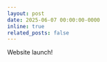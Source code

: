 ```yaml
---
layout: post
date: 2025-06-07 00:00:00-0000
inline: true
related_posts: false
---
```


Website launch!